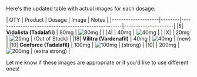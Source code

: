 Here's the updated table with actual images for each dosage:

|  QTY  | Product            | Dosage | Image                                               | Notes               |
    |--------------------|--------|-----------------------------------------------------|---------------------|
|5| **Vidalista (Tadalafil)** | 80mg   | ![80mg](https://www.alldaygeneric.com/wp-content/uploads/2017/02/vidalista-80mg.jpg)   |                     |
|4|                    | 40mg   | ![40mg](https://www.alldaygeneric.com/wp-content/uploads/2017/02/vidalista-40mg.jpg)   |                     |
|X|                    | 20mg   | ![20mg](https://www.alldaygeneric.com/wp-content/uploads/2017/02/vidalista-20mg.jpg)   | (Out of Stock)      |
|18| **Vilitra (Vardenafil)** | 40mg   | ![40mg](https://www.alldaygeneric.com/wp-content/uploads/2018/02/vilitra-40mg.jpg)   | (new)               |
|10| **Cenforce (Tadalafil)** | 100mg  | ![100mg](https://www.alldaygeneric.com/wp-content/uploads/2017/02/cenforce-100mg.jpg)  | (strong)            |
|10|                    | 200mg  | ![200mg](https://www.alldaygeneric.com/wp-content/uploads/2017/02/cenforce-200mg.jpg)  | (extra strong)      |

Let me know if these images are appropriate or if you'd like to use different ones!
